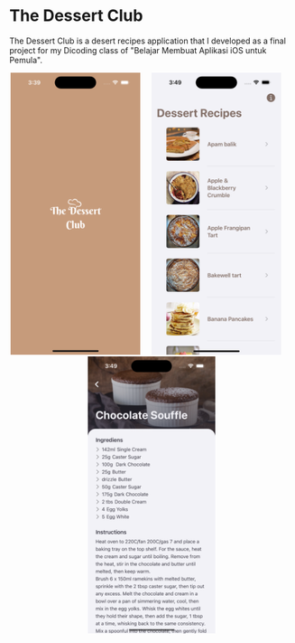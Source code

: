 # The Dessert Club
The Dessert Club is a desert recipes application that I developed as a final project for my Dicoding class of "Belajar Membuat Aplikasi iOS untuk Pemula".
<p align="center">
<img src="images/thedessertclub_0.PNG" width="230" title="">&nbsp;&nbsp;&nbsp;&nbsp;&nbsp;<img src="images/thedessertclub_1.PNG" width="230" title="">&nbsp;&nbsp;&nbsp;&nbsp;&nbsp;<img src="images/thedessertclub_2.PNG" width="226" title="">
</p>
